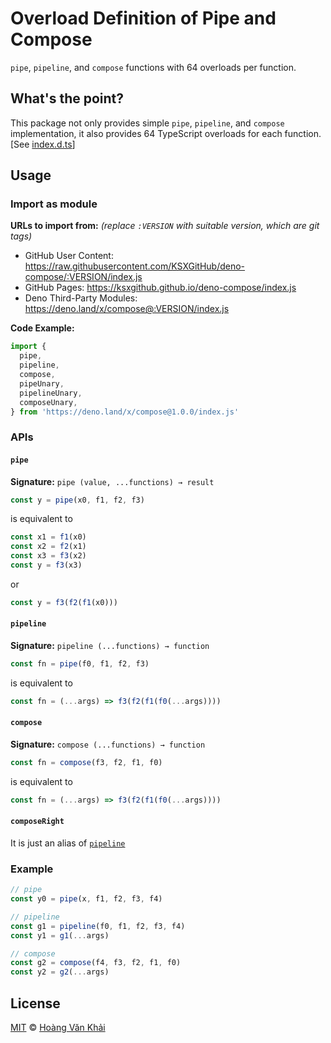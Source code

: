 # Overload Definition of Pipe and Compose

`pipe`, `pipeline`, and `compose` functions with 64 overloads per function.

## What's the point?

This package not only provides simple `pipe`, `pipeline`, and `compose` implementation, it also provides 64 TypeScript overloads for each function. [See [index.d.ts](./index.d.ts)]

## Usage

### Import as module

**URLs to import from:** _(replace `:VERSION` with suitable version, which are git tags)_

* GitHub User Content: https://raw.githubusercontent.com/KSXGitHub/deno-compose/:VERSION/index.js
* GitHub Pages: https://ksxgithub.github.io/deno-compose/index.js
* Deno Third-Party Modules: https://deno.land/x/compose@:VERSION/index.js

**Code Example:**

```typescript
import {
  pipe,
  pipeline,
  compose,
  pipeUnary,
  pipelineUnary,
  composeUnary,
} from 'https://deno.land/x/compose@1.0.0/index.js'
```

### APIs

#### `pipe`

**Signature:** `pipe (value, ...functions) → result`

```typescript
const y = pipe(x0, f1, f2, f3)
```

is equivalent to

```typescript
const x1 = f1(x0)
const x2 = f2(x1)
const x3 = f3(x2)
const y = f3(x3)
```

or

```typescript
const y = f3(f2(f1(x0)))
```

#### `pipeline`

**Signature:** `pipeline (...functions) → function`

```typescript
const fn = pipe(f0, f1, f2, f3)
```

is equivalent to

```typescript
const fn = (...args) => f3(f2(f1(f0(...args))))
```

#### `compose`

**Signature:** `compose (...functions) → function`

```typescript
const fn = compose(f3, f2, f1, f0)
```

is equivalent to

```typescript
const fn = (...args) => f3(f2(f1(f0(...args))))
```

#### `composeRight`

It is just an alias of [`pipeline`](#pipeline)

### Example

```typescript
// pipe
const y0 = pipe(x, f1, f2, f3, f4)

// pipeline
const g1 = pipeline(f0, f1, f2, f3, f4)
const y1 = g1(...args)

// compose
const g2 = compose(f4, f3, f2, f1, f0)
const y2 = g2(...args)
```

## License

[MIT](https://git.io/JvNN2) © [Hoàng Văn Khải](https://github.com/KSXGitHub/)
